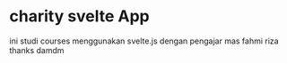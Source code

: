 # charity svelte App
 ini studi courses menggunakan svelte.js dengan pengajar mas fahmi riza thanks 
 damdm
